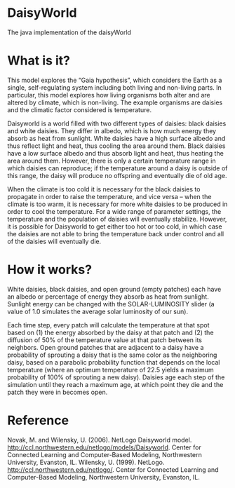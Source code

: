 # DaisyWorld
The java implementation of the daisyWorld

# What is it?
This model explores the “Gaia hypothesis”, which considers the Earth as a single, self-regulating system including both living and non-living parts. In particular, this model explores how living organisms both alter and are altered by climate, which is non-living. The example organisms are daisies and the climatic factor considered is temperature.

Daisyworld is a world filled with two different types of daisies: black daisies and white daisies. They differ in albedo, which is how much energy they absorb as heat from sunlight. White daisies have a high surface albedo and thus reflect light and heat, thus cooling the area around them. Black daisies have a low surface albedo and thus absorb light and heat, thus heating the area around them. However, there is only a certain temperature range in which daisies can reproduce; if the temperature around a daisy is outside of this range, the daisy will produce no offspring and eventually die of old age.

When the climate is too cold it is necessary for the black daisies to propagate in order to raise the temperature, and vice versa – when the climate is too warm, it is necessary for more white daisies to be produced in order to cool the temperature. For a wide range of parameter settings, the temperature and the population of daisies will eventually stabilize. However, it is possible for Daisyworld to get either too hot or too cold, in which case the daisies are not able to bring the temperature back under control and all of the daisies will eventually die.

# How it works?
White daisies, black daisies, and open ground (empty patches) each have an albedo or percentage of energy they absorb as heat from sunlight. Sunlight energy can be changed with the SOLAR-LUMINOSITY slider (a value of 1.0 simulates the average solar luminosity of our sun).

Each time step, every patch will calculate the temperature at that spot based on (1) the energy absorbed by the daisy at that patch and (2) the diffusion of 50% of the temperature value at that patch between its neighbors. Open ground patches that are adjacent to a daisy have a probability of sprouting a daisy that is the same color as the neighboring daisy, based on a parabolic probability function that depends on the local temperature (where an optimum temperature of 22.5 yields a maximum probability of 100% of sprouting a new daisy). Daisies age each step of the simulation until they reach a maximum age, at which point they die and the patch they were in becomes open.

# Reference
Novak, M. and Wilensky, U. (2006). NetLogo Daisyworld model. http://ccl.northwestern.edu/netlogo/models/Daisyworld. Center for Connected Learning and Computer-Based Modeling, Northwestern University, Evanston, IL.
Wilensky, U. (1999). NetLogo. http://ccl.northwestern.edu/netlogo/. Center for Connected Learning and Computer-Based Modeling, Northwestern University, Evanston, IL.

